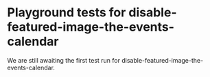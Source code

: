 # Playground tests for disable-featured-image-the-events-calendar
We are still awaiting the first test run for disable-featured-image-the-events-calendar.
